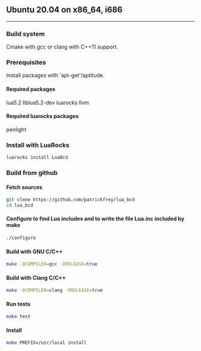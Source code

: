 ## Ubuntu 20.04 on x86_64, i686
----------------------------

### Build system
Cmake with gcc or clang with C++11 support.

### Prerequisites
Install packages with 'apt-get'/aptitude.

#### Required packages
lua5.2 liblua5.2-dev luarocks llvm

#### Required luarocks packages
penlight

### Install with LuaRocks
```Bash
luarocks install LuaBcd
```

### Build from github
#### Fetch sources
```Bash
git clone https://github.com/patrickfrey/lua_bcd
cd lua_bcd
```
#### Configure to find Lua includes and to write the file Lua.inc included by make
```Bash
./configure
```

#### Build with GNU C/C++
```Bash
make -DCOMPILER=gcc -DRELEASE=true
```

#### Build with Clang C/C++
```Bash
make -DCOMPILER=clang -DRELEASE=true
```

#### Run tests
```Bash
make test
```

#### Install
```Bash
make PREFIX=/usr/local install
```

